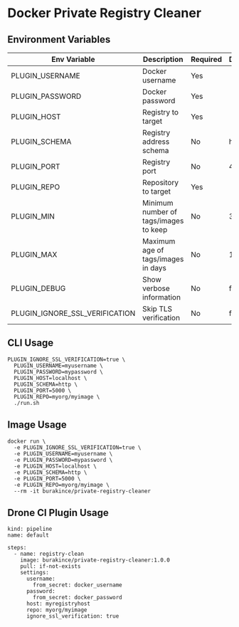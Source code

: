 # Docker Private Registry Cleaner

## Environment Variables

| Env Variable                   | Description                           | Required | Default |
| ------------------------------ | ------------------------------------- | -------- | ------- |
| PLUGIN_USERNAME                | Docker username                       | Yes      |         |
| PLUGIN_PASSWORD                | Docker password                       | Yes      |         |
| PLUGIN_HOST                    | Registry to target                    | Yes      |         |
| PLUGIN_SCHEMA                  | Registry address schema               | No       | https   |
| PLUGIN_PORT                    | Registry port                         | No       | 443     |
| PLUGIN_REPO                    | Repository to target                  | Yes      |         |
| PLUGIN_MIN                     | Minimum number of tags/images to keep | No       | 3       |
| PLUGIN_MAX                     | Maximum age of tags/images in days    | No       | 15      |
| PLUGIN_DEBUG                   | Show verbose information              | No       | false   |
| PLUGIN_IGNORE_SSL_VERIFICATION | Skip TLS verification                 | No       | false   |

## CLI Usage

```
PLUGIN_IGNORE_SSL_VERIFICATION=true \
  PLUGIN_USERNAME=myusername \
  PLUGIN_PASSWORD=mypassword \
  PLUGIN_HOST=localhost \
  PLUGIN_SCHEMA=http \
  PLUGIN_PORT=5000 \
  PLUGIN_REPO=myorg/myimage \
  ./run.sh
```

## Image Usage

```
docker run \
  -e PLUGIN_IGNORE_SSL_VERIFICATION=true \
  -e PLUGIN_USERNAME=myusername \
  -e PLUGIN_PASSWORD=mypassword \
  -e PLUGIN_HOST=localhost \
  -e PLUGIN_SCHEMA=http \
  -e PLUGIN_PORT=5000 \
  -e PLUGIN_REPO=myorg/myimage \
  --rm -it burakince/private-registry-cleaner
```

## Drone CI Plugin Usage

```
kind: pipeline
name: default

steps:
  - name: registry-clean
    image: burakince/private-registry-cleaner:1.0.0
    pull: if-not-exists
    settings:
      username:
        from_secret: docker_username
      password:
        from_secret: docker_password
      host: myregistryhost
      repo: myorg/myimage
      ignore_ssl_verification: true
```
